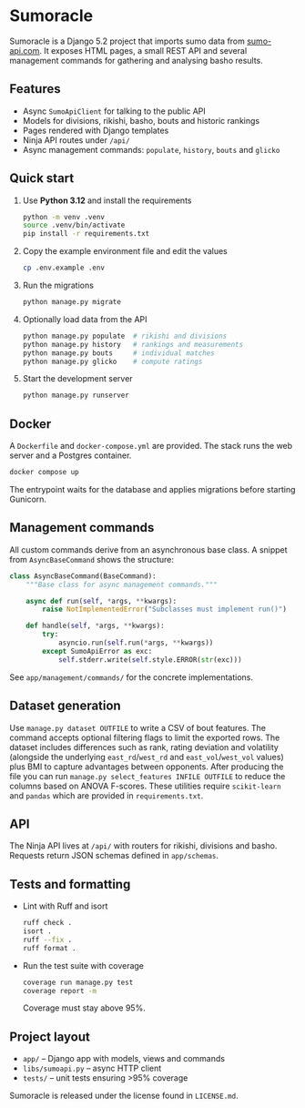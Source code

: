 # Sumoracle

Sumoracle is a Django 5.2 project that imports sumo data from
[sumo-api.com](https://sumo-api.com/).  It exposes HTML pages, a small
REST API and several management commands for gathering and analysing
basho results.

## Features

- Async `SumoApiClient` for talking to the public API
- Models for divisions, rikishi, basho, bouts and historic rankings
- Pages rendered with Django templates
- Ninja API routes under `/api/`
- Async management commands: `populate`, `history`, `bouts` and `glicko`

## Quick start

1. Use **Python 3.12** and install the requirements
   ```bash
   python -m venv .venv
   source .venv/bin/activate
   pip install -r requirements.txt
   ```
2. Copy the example environment file and edit the values
   ```bash
   cp .env.example .env
   ```
3. Run the migrations
   ```bash
   python manage.py migrate
   ```
4. Optionally load data from the API
   ```bash
   python manage.py populate  # rikishi and divisions
   python manage.py history   # rankings and measurements
   python manage.py bouts     # individual matches
   python manage.py glicko    # compute ratings
   ```
5. Start the development server
   ```bash
   python manage.py runserver
   ```

## Docker

A `Dockerfile` and `docker-compose.yml` are provided.  The stack runs the
web server and a Postgres container.

```bash
docker compose up
```

The entrypoint waits for the database and applies migrations before
starting Gunicorn.

## Management commands

All custom commands derive from an asynchronous base class.  A snippet
from `AsyncBaseCommand` shows the structure:
```python
class AsyncBaseCommand(BaseCommand):
    """Base class for async management commands."""

    async def run(self, *args, **kwargs):
        raise NotImplementedError("Subclasses must implement run()")

    def handle(self, *args, **kwargs):
        try:
            asyncio.run(self.run(*args, **kwargs))
        except SumoApiError as exc:
            self.stderr.write(self.style.ERROR(str(exc)))
```

See `app/management/commands/` for the concrete implementations.

## Dataset generation

Use `manage.py dataset OUTFILE` to write a CSV of bout features. The
command accepts optional filtering flags to limit the exported rows. The
dataset includes differences such as rank, rating deviation and volatility
(alongside the underlying ``east_rd``/``west_rd`` and ``east_vol``/``west_vol``
values) plus BMI to capture advantages between opponents. After
producing the file you can run `manage.py select_features INFILE OUTFILE` to
reduce the columns based on ANOVA F-scores. These utilities require
`scikit-learn` and `pandas` which are provided in `requirements.txt`.

## API

The Ninja API lives at `/api/` with routers for rikishi, divisions and
basho.  Requests return JSON schemas defined in `app/schemas`.

## Tests and formatting

- Lint with Ruff and isort
  ```bash
  ruff check .
  isort .
  ruff --fix .
  ruff format .
  ```
- Run the test suite with coverage
  ```bash
  coverage run manage.py test
  coverage report -m
  ```
  Coverage must stay above 95%.

## Project layout

- `app/` – Django app with models, views and commands
- `libs/sumoapi.py` – async HTTP client
- `tests/` – unit tests ensuring >95% coverage

Sumoracle is released under the license found in `LICENSE.md`.
